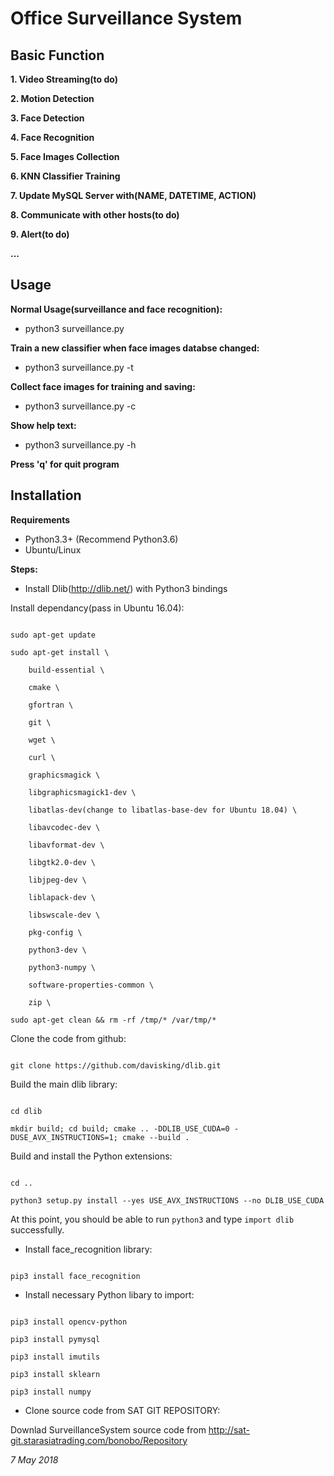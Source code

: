 # **Office Surveillance System** 

## **Basic Function**

**1. Video Streaming(to do)**

**2. Motion Detection**

**3. Face Detection**

**4. Face Recognition**

**5. Face Images Collection**

**6. KNN Classifier Training**

**7. Update MySQL Server with(NAME, DATETIME, ACTION)**

**8. Communicate with other hosts(to do)**

**9. Alert(to do)**

**...**
  
## **Usage**

**Normal Usage(surveillance and face recognition):**
- python3 surveillance.py

**Train a new classifier when face images databse changed:**
- python3 surveillance.py -t

**Collect face images for training and saving:**
- python3 surveillance.py -c

**Show help text:**
- python3 surveillance.py -h

**Press 'q' for quit program**

## **Installation**

**Requirements**
- Python3.3+ (Recommend Python3.6)
- Ubuntu/Linux

**Steps:**

- Install Dlib(http://dlib.net/) with Python3 bindings

Install dependancy(pass in Ubuntu 16.04):

```

sudo apt-get update

sudo apt-get install \

    build-essential \

    cmake \

    gfortran \

    git \

    wget \

    curl \

    graphicsmagick \

    libgraphicsmagick1-dev \

    libatlas-dev(change to libatlas-base-dev for Ubuntu 18.04) \

    libavcodec-dev \

    libavformat-dev \

    libgtk2.0-dev \

    libjpeg-dev \

    liblapack-dev \

    libswscale-dev \

    pkg-config \

    python3-dev \

    python3-numpy \

    software-properties-common \

    zip \

sudo apt-get clean && rm -rf /tmp/* /var/tmp/*

```

Clone the code from github:

```

git clone https://github.com/davisking/dlib.git

```

Build the main dlib library:
```

cd dlib

mkdir build; cd build; cmake .. -DDLIB_USE_CUDA=0 -DUSE_AVX_INSTRUCTIONS=1; cmake --build .

```

Build and install the Python extensions:

```

cd ..

python3 setup.py install --yes USE_AVX_INSTRUCTIONS --no DLIB_USE_CUDA

```

At this point, you should be able to run ```python3``` and type ```import dlib``` successfully.

- Install face_recognition library:

```

pip3 install face_recognition

```

- Install necessary Python libary to import:

```

pip3 install opencv-python

pip3 install pymysql

pip3 install imutils

pip3 install sklearn

pip3 install numpy

```

- Clone source code from SAT GIT REPOSITORY:

Downlad SurveillanceSystem source code from
http://sat-git.starasiatrading.com/bonobo/Repository


*7 May 2018*
